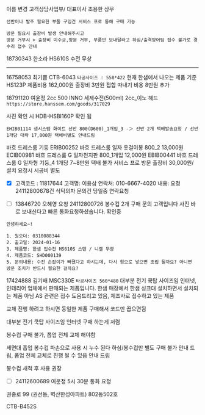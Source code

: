이름 변경 고객상담사업부/ 대표이사 조용한 상무
```ad-note
선반이나 발주 필요한 부품 구입건 서비스 프로 통해 구매 가능

방문 필요시 출장비 발생 안내해주시고
방문 거부시 > 출장비 미수긍,방문 거부, 부품만 보내달라고 하심/출격방어팀 접수 불가로 경수리 접수 안내
```

18730343 한소라 HS610S 수전 무상

---
16758053 최기쁨
CTB-6043 `타공사이즈 : 558*422`
현재 한샘에서 나오는 제품 기준 HS123P 
제품비용 162,000원 
출장비 3만원
접합 따내기 비용 8만원 추가

18791120 여윤정
2cc 500 INNO 세제수전(500ml) 2cc_이노 헤드
`https://store.hanssem.com/goods/317029`


사진 확인 시 HDB-HSBI160P 확인 됨


`EHIB01114 샘시스템 화이트 선반 800(D600)_1개입_3 -＞ 선반 2개 택배발송요청 / 선반 1개당 대략 17,000원 택배비별도 안내드림`





바흐 드레스룸 기둥 
ERIB00252 바흐 드레스룸 일자 옷걸이봉 800_2	13,000원
ECIB00981 바흐 드레스룸 G 일자천지판 800_1개입 12,000원
EBIB00441  바흐 드레스룸 G 일자형 기둥_4 1개당 7~8만원 택배 불가 서비스 프로 방문 출장비 30,000원/ 설치 요청시 시공비 별도


- [x] 고객코드 : 11817644
고객명: 이용삼
연락처: 010-6667-4020
내용: 요청24112800678건 식탁의자 문의건 당일중 연락요청



- [ ] 13846720 오혜영
요청 24112800726
봉수컵 2개 구매 문의 고객입니다 사진 바로 보내신다고 빠른 통화요청하셨습니다. 
확인중

```
안녕하세요~!

1. 원오더: 0310088344
2. 출고일: 2024-01-16
3. 제품명: 한샘 입수전 HS610S 스텐 / 니켈 무광
4. 제품코드: SHD000139
5. 문의내용: 수전 손잡이가 빠졌다고 하시는데, 다시 힘으로 넣으면 조립 될까요? 아니면 방문 조치가 반드시 필요한 걸까요?
```

17424888 김기배 
MSC330E `타공사이즈 560*480`
대부분 전기 쿡탑 사이즈임
인터넷, 인테리어 업체에서 판매되는 제품입니다.
한샘 매장에서 한샘 싱크대 설치하면서 설치되는 제품 아님
AS 관련은 접수 도움드리고 있음, 제조사로 접수하고 있는 제품

교체 진행 하려고 하시면 동일한 제품 구매해서 코드만 꼽으면됨

대부분 전기 쿡탑 사이즈임
인터넷 구매 하는게 저렴


봉수컵 구매 불가, 폽업 전체 교체 해야함

세면대 폽업 봉수컵 파손으로 사용 시 누수 된다 하심/봉수컵만 별도 구매 불가 안내 드림, 폽업 전체 교체로 진행 될 수 있음 안내 드림

봉수컵 새척 후 사용 권장


- [ ] 24112600689 여운정 5시 30분 통화 요청

권중로 99 (권선동, 벽산한성아파트) 802동502호

CTB-B452S